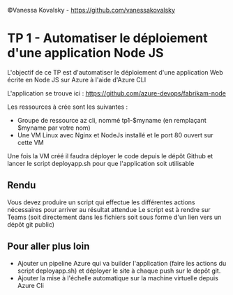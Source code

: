 ©Vanessa Kovalsky - https://github.com/vanessakovalsky

# TP 1 - Automatiser le déploiement d'une application Node JS

L'objectif de ce TP est d'automatiser le déploiement d'une application Web écrite en Node JS sur Azure à l'aide d'Azure CLI

L'application se trouve ici : https://github.com/azure-devops/fabrikam-node 

Les ressources à crée sont les suivantes :
* Groupe de ressource az cli, nommé tp1-$myname (en remplaçant $myname par votre nom)
* Une VM Linux avec Nginx et NodeJs installé et le port 80 ouvert sur cette VM

Une fois la VM créé il faudra déployer le code depuis le dépôt Github et lancer le script deployapp.sh pour que l'application soit utilisable

## Rendu

Vous devez produire un script qui effectue les différentes actions nécessaires pour arriver au résultat attendue 
Le script est à rendre sur Teams (soit directement dans les fichiers soit sous forme d'un lien vers un dépôt git public)

## Pour aller plus loin 

* Ajouter un pipeline Azure qui va builder l'application (faire les actions du script deployapp.sh) et déployer le site à chaque push sur le depôt git.
* Ajouter la mise à l'échelle automatique sur la machine virtuelle depuis Azure Cli